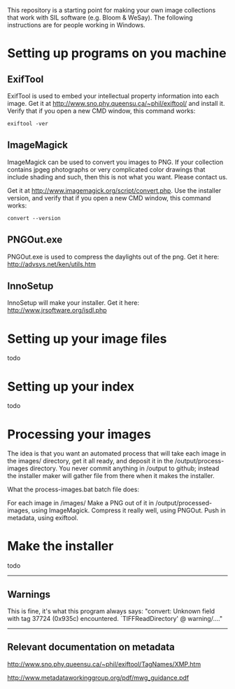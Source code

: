 This repository is a starting point for making your own image collections that work with SIL software (e.g. Bloom & WeSay). The following instructions are for  people working in Windows.

# Setting up programs on you machine

## ExifTool

ExifTool is used to embed your intellectual property information into each image. Get it at http://www.sno.phy.queensu.ca/~phil/exiftool/ and install it. Verify that if you open a new CMD window, this command works:

    exiftool -ver

## ImageMagick

ImageMagick can be used to convert you images to PNG. If your collection contains jpgeg photographs or very complicated color drawings that include shading and such, then this is not what you want. Please contact us.

Get it at http://www.imagemagick.org/script/convert.php. Use the installer version, and verify that if you open a new CMD window, this command works:

    convert --version

## PNGOut.exe

PNGOut.exe is used to compress the daylights out of the png. Get it here: http://advsys.net/ken/utils.htm

## InnoSetup

InnoSetup will make your installer. Get it here: http://www.jrsoftware.org/isdl.php

# Setting up your image files

todo

# Setting up your index

todo

# Processing your images

The idea is that you want an automated process that will take each image in the images/ directory, get it all ready, and deposit it in the /output/process-images directory. You never commit anything in /output to github; instead the installer maker will gather file from there when it makes the installer.

What the process-images.bat batch file does:

For each image in /images/
	Make a PNG out of it in /output/processed-images, using ImageMagick.
	Compress it really well, using PNGOut.
	Push in metadata, using exiftool.

# Make the installer

todo

-------------------------------------
Warnings
-------------------------------------
This is fine, it's what this program always says:
	"convert: Unknown field with tag 37724 (0x935c) encountered. `TIFFReadDirectory' @ warning/...."

-------------------------------------
Relevant documentation on metadata
-------------------------------------


http://www.sno.phy.queensu.ca/~phil/exiftool/TagNames/XMP.htm

http://www.metadataworkinggroup.org/pdf/mwg_guidance.pdf